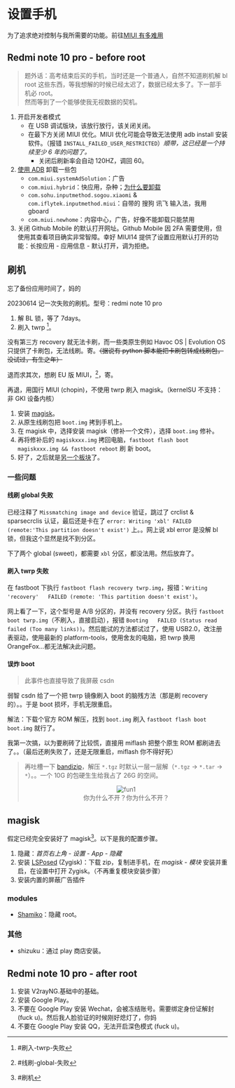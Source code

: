 # 设置手机
为了追求绝对控制与我所需要的功能。前往[MIUI 有多难用](../gossip/fuckxxx.md#miui13-有多难用)
## Redmi note 10 pro - before root
> 题外话：高考结束后买的手机，当时还是一个普通人，自然不知道刷机解 bl root 这些东西，等我想解的时候已经太迟了，数据已经太多了。下一部手机必 root。<br/>
> 然而等到了一个能够使我无视数据的契机。
1. 开启开发者模式
    * 在 USB 调试版块，该放行放行，该关闭关闭。
    * 在最下方关闭 MIUI 优化。MIUI 优化可能会导致无法使用 adb install 安装软件。（报错 `INSTALL_FAILED_USER_RESTRICTED`）*顺带，这已经是一个持续至少 6 年的问题了。*
        * 关闭后刷新率会自动 120HZ，调回 60。
2. [使用 ADB](./adb.md) 卸载一些包
    * `com.miui.systemAdSolution`：广告
    * `com.miui.hybrid`：快应用，杂种；[为什么要卸载](./fuck_quickapp.md)
    * `com.sohu.inputmethod.sogou.xiaomi` & `com.iflytek.inputmethod.miui`：自带的 搜狗 讯飞 输入法，我用 gboard
    * `com.miui.newhome`：内容中心，广告，好像不能卸载只能禁用
3. 关闭 Github Mobile 的默认打开网址。Github Mobile 因 2FA 需要使用，但使用其查看项目确实非常智障。幸好 MIUI14 提供了设置应用默认打开的功能：长按应用 - 应用信息 - 默认打开，调为拒绝。
## 刷机
<span class="heimu" title="你知道的太多了">忘了备份应用时间了，妈的</span>

20230614 记一次失败的刷机。型号：redmi note 10 pro
1. 解 BL 锁，等了 7days。
2. 刷入 twrp [^失败]。

没有第三方 recovery 就无法卡刷，而一些类原生例如 Havoc OS | Evolution OS 只提供了卡刷包，无法线刷。寄。~~（据说有 python 脚本能把卡刷包转成线刷包，没试过，有生之年）~~

退而求其次，想刷 EU 版 MIUI，[^失败again]，寄。

再退，用国行 MIUI (chopin)，不使用 twrp 刷入 magisk。（kernelSU 不支持：非 GKI 设备内核）
1. 安装 [magisk](https://github.com/topjohnwu/Magisk/releases/latest)。
2. 从原生线刷包把 `boot.img` 拷到手机上。
3. 在 magisk 中，选择安装 magisk（修补一个文件），选择 `boot.img` 修补。
4. 再将修补后的 `magiskxxx.img` 拷回电脑，`fastboot flash boot magiskxxx.img && fastboot reboot` 刷 新 boot。
5. 好了，之后就是[另一个板块](#magisk)了。

[^失败]: #刷入-twrp-失败
[^失败again]: #线刷-global-失败
### 一些问题
#### 线刷 global 失败
已经注释了 `Missmatching image and device` 验证，跳过了 crclist & sparsecrclis 认证，最后还是卡在了 `error: Writing 'xbl' FAILED (remote:'This partition doesn't exist')` 上。。网上说 xbl error 是没解 bl 锁，但我这个显然是找不到分区。

下了两个 global (sweet)，都需要 `xbl` 分区，都没法用。然后放弃了。
#### 刷入 twrp 失败
在 fastboot 下执行 `fastboot flash recovery twrp.img`，报错：`Writing 'recovery'   FAILED (remote: 'This partition doesn't exist')`。

网上看了一下，这个型号是 A/B 分区的，并没有 recovery 分区。执行 `fastboot boot twrp.img`（不刷入，直接启动），报错 `Booting   FAILED (Status read failed (Too many links))`。然后能试的方法都试过了，使用 USB2.0，改注册表驱动，使用最新的 platform-tools，使用舍友的电脑，把 twrp 换用 OrangeFox...都无法解决此问题。
#### 误炸 boot
> 此事件也直接导致了我屏蔽 csdn

弱智 csdn 给了一个把 twrp 镜像刷入 boot 的脑残方法（那是刷 recovery 的）。。于是 boot 损坏，手机无限重启。

解法：下载个官方 ROM 解压，找到 `boot.img` 刷入 `fastboot flash boot boot.img` 就行了。

我第一次搞，以为要刷砖了比较慌，直接用 miflash 把整个原生 ROM 都刷进去了。。（最后还刷失败了，还是无限重启，miflash 你不得好死）

> 再吐槽一下 [bandizip](../farraginous/recommend_packages.md#bandizip)，解压 `*.tgz` 时默认一层一层解（`*.tgz` -> `*.tar` -> `*`）。。一个 10G 的包硬生生给我占了 26G 的空间。<br/>
> <div class="image50" style="text-align: center; "><img alt="fun1" src="https://cdn.staticaly.com/gh/lxl66566/lxl66566.github.io/images/articles/mobile_setting/fuckbandizip.png" /><div>你为什么不开？你为什么不开？</div></div>
## magisk
假定已经完全安装好了 magisk[^1]。以下是我的配置步骤。
1. 隐藏：*首页右上角 - 设置 - App - 隐藏*
2. 安装 [LSPosed](https://github.com/LSPosed/LSPosed/releases/latest) (Zygisk)：下载 zip，复制进手机，在 *magisk - 模块* 安装并重启，在设置中打开 Zygisk。（不再重复模块安装步骤）
3. 安装内置的屏蔽广告插件
### modules
* [Shamiko](https://github.com/LSPosed/LSPosed.github.io/releases)：隐藏 root。
### 其他
* shizuku：通过 play 商店安装。

[^1]: #刷机
## Redmi note 10 pro - after root
1. 安装 V2rayNG.基础中的基础。
2. 安装 Google Play。
3. 不要在 Google Play 安装 Wechat，会被冻结账号。需要绑定身份证解封 (fuck u)。<span class="heimu" title="你知道的太多了">然后我人脸验证的时候刚好熄灯了，你妈</span>
4. 不要在 Google Play 安装 QQ，无法开启深色模式 (fuck u)。